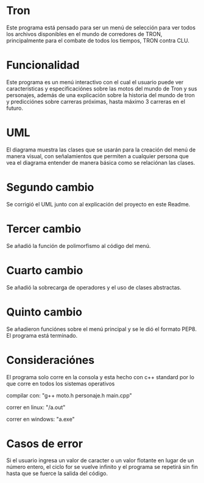 # Tron
Este programa está pensado para ser un menú de selección para ver todos los archivos disponibles en el mundo de corredores de TRON, principalmente para el combate de todos los tiempos, TRON contra CLU.

# Funcionalidad
Este programa es un menú interactivo con el cual el usuario puede ver caracteristicas y especificaciónes sobre las motos del mundo de Tron y sus personajes, además de una explicación sobre la historia del mundo de tron y predicciónes sobre carreras próximas, hasta máximo 3 carreras en el futuro.

# UML
El diagrama muestra las clases que se usarán para la creación del menú de manera visual, con señalamientos que permiten a cualquier persona que vea el diagrama entender de manera básica como se relaciónan las clases.


# Segundo cambio
Se corrigió el UML junto con al explicación del proyecto en este Readme.

# Tercer cambio
Se añadió la función de polimorfismo al código del menú.

# Cuarto cambio
Se añadió la sobrecarga de operadores y el uso de clases abstractas.

# Quinto cambio
Se añadieron funciónes sobre el menú principal y se le dió el formato PEP8. El programa está terminado.

# Consideraciónes
El programa solo corre en la consola y esta hecho con c++ standard por lo que corre en todos los sistemas operativos

compilar con: "g++ moto.h personaje.h main.cpp"

correr en linux: "/a.out"

correr en windows: "a.exe"

# Casos de error
Si el usuario ingresa un valor de caracter o un valor flotante en lugar de un número entero, el ciclo for se vuelve infinito y el programa se repetirá sin fin hasta que se fuerce la salida del código.
